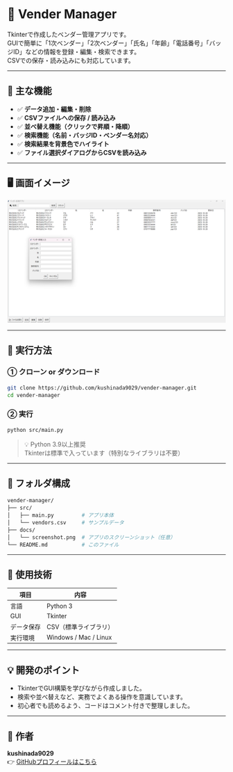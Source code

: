 # 🧭 Vender Manager

Tkinterで作成したベンダー管理アプリです。  
GUIで簡単に「1次ベンダー」「2次ベンダー」「氏名」「年齢」「電話番号」「バッジID」などの情報を登録・編集・検索できます。  
CSVでの保存・読み込みにも対応しています。

---

## 🌟 主な機能

- ✅ **データ追加・編集・削除**
- ✅ **CSVファイルへの保存 / 読み込み**
- ✅ **並べ替え機能（クリックで昇順・降順）**
- ✅ **検索機能（名前・バッジID・ベンダー名対応）**
- ✅ **検索結果を背景色でハイライト**
- ✅ **ファイル選択ダイアログからCSVを読み込み**

---

## 🖥️ 画面イメージ

![アプリ画面例](https://raw.githubusercontent.com/kushinada9029/vender-manager/main/docs/screenshot.png)

---

## 🚀 実行方法

### ① クローン or ダウンロード

```bash
git clone https://github.com/kushinada9029/vender-manager.git
cd vender-manager
```

### ② 実行

```bash
python src/main.py
```

> 💡 Python 3.9以上推奨  
> Tkinterは標準で入っています（特別なライブラリは不要）

---

## 📂 フォルダ構成

```bash
vender-manager/
├── src/
│   ├── main.py         # アプリ本体
│   └── vendors.csv     # サンプルデータ
├── docs/
│   └── screenshot.png  # アプリのスクリーンショット（任意）
└── README.md           # このファイル
```

---

## 🧩 使用技術

| 項目 | 内容 |
|------|------|
| 言語 | Python 3 |
| GUI | Tkinter |
| データ保存 | CSV（標準ライブラリ） |
| 実行環境 | Windows / Mac / Linux |

---

## 💡 開発のポイント

- TkinterでGUI構築を学びながら作成しました。  
- 検索や並べ替えなど、実務でよくある操作を意識しています。  
- 初心者でも読めるよう、コードはコメント付きで整理しました。  

---

## 📎 作者

**kushinada9029**  
👉 [GitHubプロフィールはこちら](https://github.com/kushinada9029)
